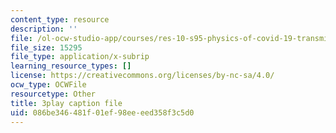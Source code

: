 ```yaml
---
content_type: resource
description: ''
file: /ol-ocw-studio-app/courses/res-10-s95-physics-of-covid-19-transmission-fall-2020/086be346481f01ef98eeeed358f3c5d0_-Yt7LQ4k1IU.srt
file_size: 15295
file_type: application/x-subrip
learning_resource_types: []
license: https://creativecommons.org/licenses/by-nc-sa/4.0/
ocw_type: OCWFile
resourcetype: Other
title: 3play caption file
uid: 086be346-481f-01ef-98ee-eed358f3c5d0
---
```

